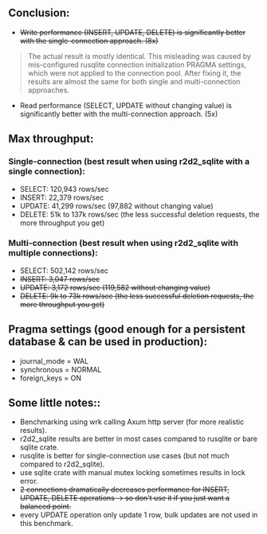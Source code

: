 ## Conclusion:
- ~~Write performance (INSERT, UPDATE, DELETE) is significantly better with the single-connection approach. (8x)~~
> The actual result is mostly identical. This misleading was caused by mis-configured rusqlite connection initialization PRAGMA settings, which were not applied to the connection pool. After fixing it, the results are almost the same for both single and multi-connection approaches.
- Read performance (SELECT, UPDATE without changing value) is significantly better with the multi-connection approach. (5x) 

## Max throughput:
### Single-connection (best result when using r2d2_sqlite with a single connection):
- SELECT: 120,943 rows/sec
- INSERT: 22,379 rows/sec
- UPDATE: 41,299 rows/sec (97,882 without changing value)
- DELETE: 51k to 137k rows/sec (the less successful deletion requests, the more throughput you get)

### Multi-connection (best result when using r2d2_sqlite with multiple connections):
- SELECT: 502,142 rows/sec
- ~~INSERT: 3,047 rows/sec~~
- ~~UPDATE: 3,172 rows/sec (119,582 without changing value)~~
- ~~DELETE: 9k to 73k rows/sec (the less successful deletion requests, the more throughput you get)~~

## Pragma settings (good enough for a persistent database & can be used in production):
- journal_mode = WAL
- synchronous = NORMAL
- foreign_keys = ON

## Some little notes::
- Benchmarking using wrk calling Axum http server (for more realistic results).
- r2d2_sqlite results are better in most cases compared to rusqlite or bare sqlite crate.
- rusqlite is better for single-connection use cases (but not much compared to r2d2_sqlite).
- use sqlite crate with manual mutex locking sometimes results in lock error.
- ~~2 connections dramatically decreases performance for INSERT, UPDATE, DELETE operations -> so don't use it if you just want a balanced point.~~
- every UPDATE operation only update 1 row, bulk updates are not used in this benchmark.

